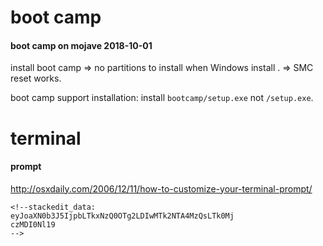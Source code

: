 # boot camp

#### boot camp on mojave 2018-10-01

install boot camp => no partitions to install when Windows install . 
=> SMC reset works.

boot camp support installation:
install `bootcamp/setup.exe` not `/setup.exe`.

# terminal

#### prompt

http://osxdaily.com/2006/12/11/how-to-customize-your-terminal-prompt/
```ba
<!--stackedit_data:
eyJoaXN0b3J5IjpbLTkxNzQ0OTg2LDIwMTk2NTA4MzQsLTk0Mj
czMDI0Nl19
-->